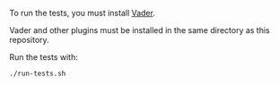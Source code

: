 To run the tests, you must install [Vader](https://github.com/junegunn/vader.vim).

Vader and other plugins must be installed in the same directory as this repository.

Run the tests with:

    ./run-tests.sh
